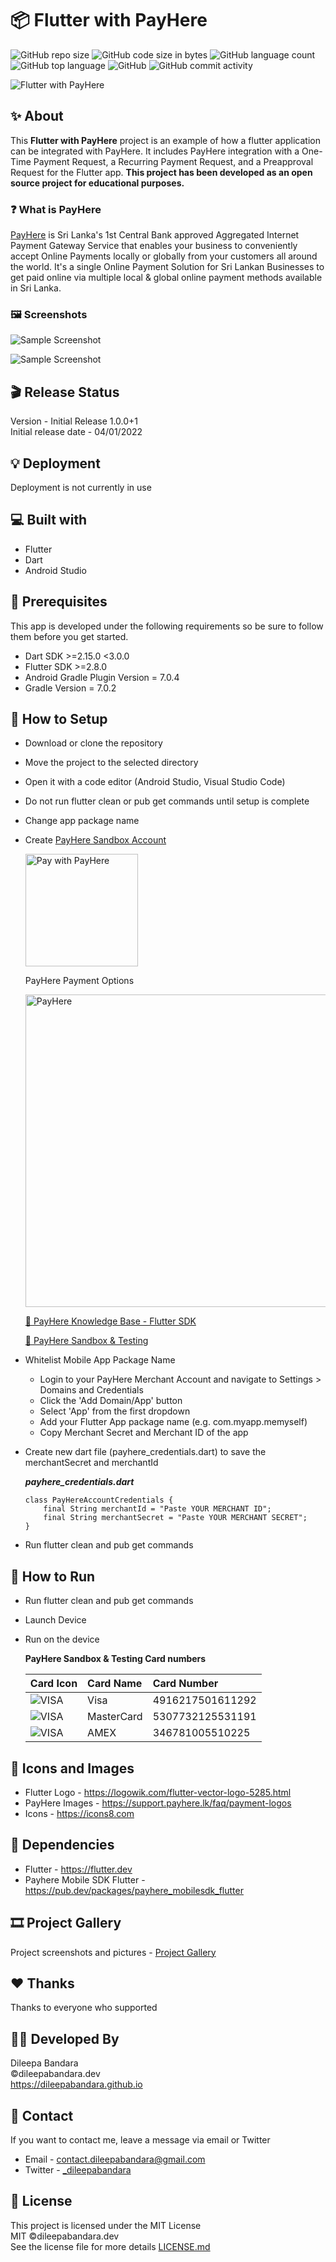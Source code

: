 # 📦 Flutter with PayHere

![GitHub repo size](https://img.shields.io/github/repo-size/dileepabandara/flutter_with_payhere?color=red&label=repository%20size)
![GitHub code size in bytes](https://img.shields.io/github/languages/code-size/dileepabandara/flutter_with_payhere?color=red)
![GitHub language count](https://img.shields.io/github/languages/count/dileepabandara/flutter_with_payhere)
![GitHub top language](https://img.shields.io/github/languages/top/dileepabandara/flutter_with_payhere)
![GitHub](https://img.shields.io/github/license/dileepabandara/flutter_with_payhere?color=yellow)
![GitHub commit activity](https://img.shields.io/github/commit-activity/m/dileepabandara/flutter_with_payhere?color=brightgreen&label=commits)

![Flutter with PayHere](https://dileepabandara.github.io/public-images/projects/flutter-with-payhere/flutter_with_payhere_preview.png)

## ✨ About

This **Flutter with PayHere** project is an example of how a flutter application can be integrated with PayHere. It includes PayHere integration with a One-Time Payment Request, a Recurring Payment Request, and a Preapproval Request for the Flutter app. **This project has been developed as an open source project for educational purposes.**

### ❓ What is PayHere

[PayHere](https://www.payhere.lk) is Sri Lanka's 1st Central Bank approved Aggregated Internet Payment Gateway Service that enables your business to conveniently accept Online Payments locally or globally from your customers all around the world. It's a single Online Payment Solution for Sri Lankan Businesses to get paid online via multiple local & global online payment methods available in Sri Lanka.

### 🖼️ Screenshots

![Sample Screenshot](https://dileepabandara.github.io/public-images/projects/flutter-with-payhere/flutter_with_payhere_screenshots_1.png)

![Sample Screenshot](https://dileepabandara.github.io/public-images/projects/flutter-with-payhere/flutter_with_payhere_screenshots_2.png)

## 🎬 Release Status

Version - Initial Release 1.0.0+1  
Initial release date - 04/01/2022

## 💡 Deployment

Deployment is not currently in use

## 💻 Built with

- Flutter
- Dart
- Android Studio

## 📌 Prerequisites

This app is developed under the following requirements so be sure to follow them before you get started.

- Dart SDK >=2.15.0 <3.0.0
- Flutter SDK >=2.8.0
- Android Gradle Plugin Version = 7.0.4
- Gradle Version = 7.0.2

## 🍃 How to Setup

- Download or clone the repository
- Move the project to the selected directory
- Open it with a code editor (Android Studio, Visual Studio Code)
- Do not run flutter clean or pub get commands until setup is complete
- Change app package name
- Create [PayHere Sandbox Account](https://sandbox.payhere.lk/)

  <a href="https://www.payhere.lk"><img src="https://www.payhere.lk/downloads/images/pay_with_payhere_light.png" alt="Pay with PayHere" width="180"/></a>

    PayHere Payment Options

    <a href="https://www.payhere.lk" target="_blank"><img src="https://www.payhere.lk/downloads/images/payhere_short_banner_dark.png" alt="PayHere" width="500"/></a>

    <!-- <a href="https://www.payhere.lk?utm_source=logo" target="_blank"><img src="https://www.payhere.lk/downloads/images/payhere_square_banner_dark.png" alt="PayHere"  width="400"/></a> -->

    [🔖 PayHere Knowledge Base - Flutter SDK](https://support.payhere.lk/api-&-mobile-sdk/payhere-flutter)

    [🔖 PayHere Sandbox & Testing](https://support.payhere.lk/faq/sandbox-and-testing)

- Whitelist Mobile App Package Name

  - Login to your PayHere Merchant Account and navigate to Settings > Domains and Credentials
  - Click the 'Add Domain/App' button
  - Select 'App' from the first dropdown
  - Add your Flutter App package name (e.g. com.myapp.memyself)
  - Copy Merchant Secret and Merchant ID of the app

- Create new dart file (payhere_credentials.dart) to save the merchantSecret and merchantId

  <b><i>payhere_credentials.dart</i></b>

  ```
  class PayHereAccountCredentials {
      final String merchantId = "Paste YOUR MERCHANT ID";
      final String merchantSecret = "Paste YOUR MERCHANT SECRET";
  }
  ```

- Run flutter clean and pub get commands

## 🚀 How to Run

- Run flutter clean and pub get commands
- Launch Device
- Run on the device

  <b>PayHere Sandbox & Testing Card numbers</b>

  | Card Icon                                                      | Card Name  | Card Number      |
  | :------------------------------------------------------------- | :--------- | :--------------- |
  | ![VISA](https://img.icons8.com/color/40/000000/visa.png)       | Visa       | 4916217501611292 |
  | ![VISA](https://img.icons8.com/color/40/000000/mastercard.png) | MasterCard | 5307732125531191 |
  | ![VISA](https://img.icons8.com/color/40/000000/amex.png)       | AMEX       | 346781005510225  |

## 📸 Icons and Images

- Flutter Logo - https://logowik.com/flutter-vector-logo-5285.html
- PayHere Images - https://support.payhere.lk/faq/payment-logos
- Icons - https://icons8.com

## 💎 Dependencies

- Flutter - https://flutter.dev
- Payhere Mobile SDK Flutter - https://pub.dev/packages/payhere_mobilesdk_flutter

## 🎞️ Project Gallery

Project screenshots and pictures - [Project Gallery](https://dileepabandara.github.io/project-gallery)

## ❤️ Thanks

Thanks to everyone who supported

## 👨‍💻 Developed By

Dileepa Bandara  
©dileepabandara.dev  
https://dileepabandara.github.io

## 💬 Contact

If you want to contact me, leave a message via email or Twitter

- Email - <contact.dileepabandara@gmail.com>
- Twitter - [_dileepabandara](https://twitter.com/_dileepabandara)

## 📜 License

This project is licensed under the MIT License  
MIT ©dileepabandara.dev  
See the license file for more details [LICENSE.md](https://github.com/dileepabandara/flutter_with_payhere/blob/main/LICENSE)
